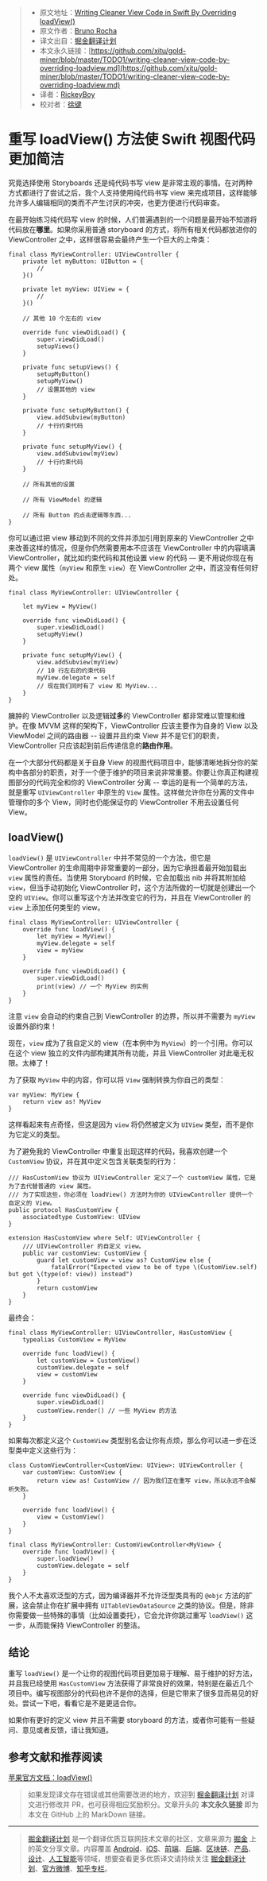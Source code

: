 > * 原文地址：[Writing Cleaner View Code in Swift By Overriding loadView()](https://swiftrocks.com/writing-cleaner-view-code-by-overriding-loadview.html)
> * 原文作者：[Bruno Rocha](https://bit.ly/2IY5F4Y)
> * 译文出自：[掘金翻译计划](https://github.com/xitu/gold-miner)
> * 本文永久链接：[https://github.com/xitu/gold-miner/blob/master/TODO1/writing-cleaner-view-code-by-overriding-loadview.md](https://github.com/xitu/gold-miner/blob/master/TODO1/writing-cleaner-view-code-by-overriding-loadview.md)
> * 译者：[RickeyBoy](https://github.com/RickeyBoy)
> * 校对者：[徐键](https://github.com/foxxnuaa)

# 重写 loadView() 方法使 Swift 视图代码更加简洁

究竟选择使用 Storyboards 还是纯代码书写 view 是非常主观的事情。在对两种方式都进行了尝试之后，我个人支持使用纯代码书写 view 来完成项目，这样能够允许多人编辑相同的类而不产生讨厌的冲突，也更方便进行代码审查。

在最开始练习纯代码写 view 的时候，人们普遍遇到的一个问题是最开始不知道将代码放在**哪里**。如果你采用普通 storyboard 的方式，将所有相关代码都放进你的 ViewController 之中，这样很容易会最终产生一个巨大的上帝类：

```
final class MyViewController: UIViewController {
    private let myButton: UIButton = {
    	//
    }()
  
  	private let myView: UIView = {
    	//
    }()
  
  	// 其他 10 个左右的 view
  
  	override func viewDidLoad() {
        super.viewDidLoad()
      	setupViews()
    }
  
  	private func setupViews() {
    	setupMyButton()
      	setupMyView()
      	// 设置其他的 view
    }
  
  	private func setupMyButton() {
  	    view.addSubview(myButton)
    	// 十行约束代码
    }
  
    private func setupMyView() {
  	    view.addSubview(myView)
    	// 十行约束代码
    }
  
  	// 所有其他的设置
  
  	// 所有 ViewModel 的逻辑
  
  	// 所有 Button 的点击逻辑等东西...
}
```

你可以通过把 view 移动到不同的文件并添加引用到原来的 ViewController 之中来改善这样的情况，但是你仍然需要用本不应该在 ViewController 中的内容填满 ViewController，就比如约束代码和其他设置 view 的代码 — 更不用说你现在有两个 view 属性（`myView` 和原生 `view`）在 ViewController 之中，而这没有任何好处。

```
final class MyViewController: UIViewController {
    
	let myView = MyView()
  
  	override func viewDidLoad() {
        super.viewDidLoad()
      	setupMyView()
    }
  
  	private func setupMyView() {
  	    view.addSubview(myView)
    	// 10 行左右的约束代码
    	myView.delegate = self
    	// 现在我们同时有了 view 和 MyView...
    }
}
```

臃肿的 ViewController 以及逻辑**过多**的 ViewController 都非常难以管理和维护。在像 MVVM 这样的架构下，ViewController 应该主要作为自身的 View 以及 ViewModel 之间的路由器 -- 设置并且约束 View 并不是它们的职责，ViewController 只应该起到前后传递信息的**路由作用**。

在一个大部分代码都是关于自身 View 的视图代码项目中，能够清晰地拆分你的架构中各部分的职责，对于一个便于维护的项目来说非常重要。你要让你真正构建视图部分的代码完全和你的 ViewController 分离 -- 幸运的是有一个简单的方法，就是重写 `UIViewController` 中原生的 `View` 属性。这样做允许你在分离的文件中管理你的多个 View，同时也仍能保证你的 ViewController 不用去设置任何 View。

## loadView()

`loadView()` 是 `UIViewController` 中并不常见的一个方法，但它是 ViewController 的生命周期中非常重要的一部分，因为它承担着最开始加载出 `view` 属性的责任。当使用 Storyboard 的时候，它会加载出 nib 并将其附加给 `view`，但当手动初始化 ViewController 时，这个方法所做的一切就是创建出一个空的 `UIView`。你可以重写这个方法并改变它的行为，并且在 ViewController 的 `view` 上添加任何类型的 view。

```
final class MyViewController: UIViewController {
	override func loadView() {
	    let myView = MyView()
	    myView.delegate = self
        view = myView
    }

    override func viewDidLoad() {
        super.viewDidLoad()
		print(view) // 一个 MyView 的实例
	}
}
```

注意 `view` 会自动的约束自己到 ViewController 的边界，所以并不需要为 `myView` 设置外部约束！

现在，`view` 成为了我自定义的 view（在本例中为 `MyView`）的一个引用。你可以在这个 view 独立的文件内部构建其所有功能，并且 ViewController 对此毫无权限。太棒了！

为了获取 `MyView` 中的内容，你可以将 `View` 强制转换为你自己的类型：

```
var myView: MyView {
    return view as! MyView
}
```

这样看起来有点奇怪，但这是因为 `view` 将仍然被定义为 `UIView` 类型，而不是你为它定义的类型。

为了避免我的 ViewController 中重复出现这样的代码，我喜欢创建一个 `CustomView` 协议，并在其中定义包含关联类型的行为：

```
/// HasCustomView 协议为 UIViewController 定义了一个 customView 属性，它是为了去代替普通的 view 属性。
/// 为了实现这些，你必须在 loadView() 方法时为你的 UIViewController 提供一个自定义的 View。
public protocol HasCustomView {
    associatedtype CustomView: UIView
}

extension HasCustomView where Self: UIViewController {
    /// UIViewController 的自定义 view。
    public var customView: CustomView {
        guard let customView = view as? CustomView else {
            fatalError("Expected view to be of type \(CustomView.self) but got \(type(of: view)) instead")
        }
        return customView
    }
}
```

最终会：

```
final class MyViewController: UIViewController, HasCustomView {
	typealias CustomView = MyView

	override func loadView() {
	    let customView = CustomView()
	    customView.delegate = self
        view = customView
    }

    override func viewDidLoad() {
    	super.viewDidLoad()
    	customView.render() // 一些 MyView 的方法
	}
}
```

如果每次都定义这个 `CustomView` 类型别名会让你有点烦，那么你可以进一步在泛型类中定义这些行为：

```
class CustomViewController<CustomView: UIView>: UIViewController {
    var customView: CustomView {
        return view as! CustomView // 因为我们正在重写 view，所以永远不会解析失败。
    }

    override func loadView() {
        view = CustomView()
    }
}

final class MyViewController: CustomViewController<MyView> {
	override func loadView() {
		super.loadView()
	    customView.delegate = self
    }
}
```

我个人不太喜欢泛型的方式，因为编译器并不允许泛型类具有的 `@objc` 方法的扩展，这会禁止你在扩展中拥有 `UITableViewDataSource` 之类的协议。但是，除非你需要做一些特殊的事情（比如设置委托），它会允许你跳过重写 `loadView()` 这一步，从而能保持 ViewController 的整洁。

## 结论

重写 `loadView()` 是一个让你的视图代码项目更加易于理解、易于维护的好方法，并且我已经使用 `HasCustomView` 方法获得了非常良好的效果，特别是在最近几个项目中。编写视图部分的代码也许不是你的选择，但是它带来了很多显而易见的好处。尝试一下吧，看看它是不是更适合你。

如果你有更好的定义 view 并且不需要 storyboard 的方法，或者你可能有一些疑问、意见或者反馈，请让我知道。

## 参考文献和推荐阅读

[苹果官方文档：loadView()](https://developer.apple.com/documentation/uikit/uiviewcontroller/1621454-loadview)

> 如果发现译文存在错误或其他需要改进的地方，欢迎到 [掘金翻译计划](https://github.com/xitu/gold-miner) 对译文进行修改并 PR，也可获得相应奖励积分。文章开头的 **本文永久链接** 即为本文在 GitHub 上的 MarkDown 链接。

---

> [掘金翻译计划](https://github.com/xitu/gold-miner) 是一个翻译优质互联网技术文章的社区，文章来源为 [掘金](https://juejin.im) 上的英文分享文章。内容覆盖 [Android](https://github.com/xitu/gold-miner#android)、[iOS](https://github.com/xitu/gold-miner#ios)、[前端](https://github.com/xitu/gold-miner#前端)、[后端](https://github.com/xitu/gold-miner#后端)、[区块链](https://github.com/xitu/gold-miner#区块链)、[产品](https://github.com/xitu/gold-miner#产品)、[设计](https://github.com/xitu/gold-miner#设计)、[人工智能](https://github.com/xitu/gold-miner#人工智能)等领域，想要查看更多优质译文请持续关注 [掘金翻译计划](https://github.com/xitu/gold-miner)、[官方微博](http://weibo.com/juejinfanyi)、[知乎专栏](https://zhuanlan.zhihu.com/juejinfanyi)。
